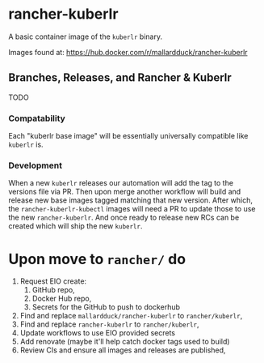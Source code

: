 # rancher-kuberlr
A basic container image of the `kuberlr` binary.

Images found at: https://hub.docker.com/r/mallardduck/rancher-kuberlr

## Branches, Releases, and Rancher & Kuberlr

TODO

### Compatability

Each "kuberlr base image" will be essentially universally compatible like `kuberlr` is.

### Development
When a new `kuberlr` releases our automation will add the tag to the versions file via PR.
Then upon merge another workflow will build and release new base images tagged matching that new version.
After which, the `rancher-kuberlr-kubectl` images will need a PR to update those to use the new `rancher-kuberlr`.
And once ready to release new RCs can be created which will ship the new `kuberlr`.

# Upon move to `rancher/` do
1. Request EIO create:
   1. GitHub repo,
   2. Docker Hub repo,
   3. Secrets for the GitHub to push to dockerhub
2. Find and replace `mallardduck/rancher-kuberlr` to `rancher/kuberlr`,
3. Find and replace `rancher-kuberlr` to `rancher/kuberlr`,
4. Update workflows to use EIO provided secrets
5. Add renovate (maybe it'll help catch docker tags used to build)
6. Review CIs and ensure all images and releases are published,
